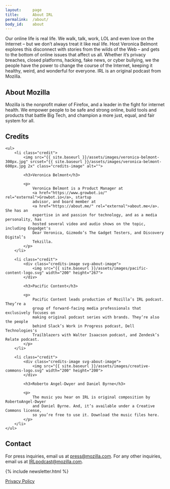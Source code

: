 ```yaml
---
layout:     page
title:      About IRL
permalink:  /about/
body_id:    about
---
```


Our online life is real life. We walk, talk, work, LOL and even love on the Internet – but we don’t always treat it like real life. Host Veronica Belmont explores this disconnect with stories from the wilds of the Web – and gets to the bottom of online issues that affect us all. Whether it’s privacy breaches, closed platforms, hacking, fake news, or cyber bullying, we the people have the power to change the course of the Internet, keeping it healthy, weird, and wonderful for everyone. IRL is an original podcast from Mozilla.

## About Mozilla

Mozilla is the nonprofit maker of Firefox, and a leader in the fight for internet health. We empower people to be safe and strong online, build tools and products that battle Big Tech, and champion a more just, equal, and fair system for all.

<div id="credits">
    <h2>Credits</h2>

    <ul>
        <li class="credit">
            <img src="{{ site.baseurl }}/assets/images/veronica-belmont-300px.jpg" srcset="{{ site.baseurl }}/assets/images/veronica-belmont-600px.jpg 2x" class="credits-image" alt="">

            <h3>Veronica Belmont</h3>

            <p>
                Veronica Belmont is a Product Manager at
                <a href="https://www.growbot.io/" rel="external">Growbot.io</a>, startup
                advisor, and board member at
                <a href="https://about.me/" rel="external">about.me</a>. She has an
                expertise in and passion for technology, and as a media personality, has
                hosted several video and audio shows on the topic, including Engadget's
                Dear Veronica, Gizmodo’s The Gadget Testers, and Discovery Digital’s
                Tekzilla.
            </p>
        </li>

        <li class="credit">
            <div class="credits-image svg-about-image">
                <img src="{{ site.baseurl }}/assets/images/pacific-content-logo.svg" width="200" height="267">
            </div>

            <h3>Pacific Content</h3>

            <p>
                Pacific Content leads production of Mozilla’s IRL podcast. They’re a
                group of forward-facing media professionals that exclusively focuses on
                making original podcast series with brands. They’re also the people
                behind Slack’s Work in Progress podcast, Dell Technologies's
                Trailblazers with Walter Isaacson podcast, and Zendesk’s Relate podcast.
            </p>
        </li>

        <li class="credit">
            <div class="credits-image svg-about-image">
                <img src="{{ site.baseurl }}/assets/images/creative-commons-logo.svg" width="200" height="200">
            </div>

            <h3>Roberto Angel-Dwyer and Daniel Byrne</h3>

            <p>
                The music you hear on IRL is original composition by RobertoAngel-Dwyer
                and Daniel Byrne. And, it’s available under a Creative Commons license,
                so you’re free to use it. Download the music files here.
            </p>
        </li>
    </ul>
</div>

## Contact

For press inquiries, email us at [press@mozilla.com](press@mozilla.com). For any other inquiries, email us at [IRLpodcast@mozilla.com](IRLpodcast@mozilla.com).

{% include newsletter.html %}

<div id="footer-privacy-link">
    <a href="https://www.mozilla.org/privacy/">Privacy Policy</a>
</div>
